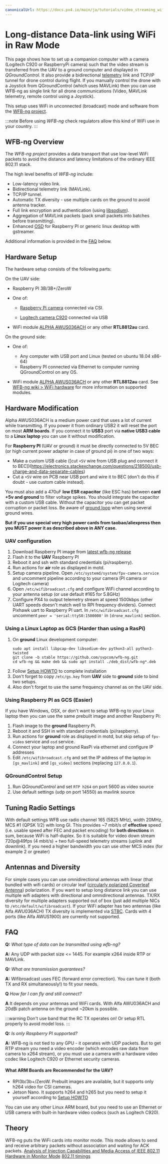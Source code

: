 ```yaml
---
canonicalUrl: https://docs.px4.io/main/ja/tutorials/video_streaming_wifi_broadcast
---
```



# Long-distance Data-link using WiFi in Raw Mode

This page shows how to set up a companion computer with a camera (Logitech C920 or RaspberryPi camera) such that the video stream is transferred from the UAV to a ground computer and displayed in *QGroundControl*. It also provide a bidirectional [telemetry](../telemetry/README.md) link and TCP/IP tunnel for drone control during flight. If you manually control the drone with a Joystick from QGroundControl (which uses MAVLink) then you can use WFB-ng as single link for all drone communications (Video, MAVLink telemetry, remote control using a Joystick).

This setup uses WiFi in unconnected (broadcast) mode and software from the [WFB-ng project](https://github.com/svpcom/wfb-ng).

:::note
Before using *WFB-ng* check regulators allow this kind of WiFi use in your country.
:::

## WFB-ng Overview

The *WFB-ng project* provides a data transport that use low-level WiFi packets to avoid the distance and latency limitations of the ordinary IEEE 802.11 stack.

The high level benefits of *WFB-ng* include:

- Low-latency video link.
- Bidirectional telemetry link (MAVLink).
- TCP/IP tunnel.
- Automatic TX diversity - use multiple cards on the ground to avoid antenna tracker.
- Full link encryption and authentication (using [libsodium](https://download.libsodium.org/doc/)).
- Aggregation of MAVLink packets (pack small packets into batches before transmitting).
- Enhanced [OSD](https://github.com/svpcom/wfb-ng-osd) for Raspberry PI or generic linux desktop with gstreamer.

Additional information is provided in the [FAQ](#faq) below.

## Hardware Setup

The hardware setup consists of the following parts:

On the UAV side:
* Raspberry PI 3B/3B+/ZeroW
* One of:

  - [Raspberry Pi camera](https://www.raspberrypi.org/products/camera-module-v2/) connected via CSI.

  - [Logitech camera C920](https://www.logitech.com/en-us/product/hd-pro-webcam-c920?crid=34) connected via USB

- WiFi module  [ALPHA AWUS036ACH](https://www.alfa.com.tw/products_detail/1.htm) or any other **RTL8812au** card.

On the ground side:
- One of:

  - Any computer with USB port and Linux (tested on ubuntu 18.04 x86-64)
  - Raspberry PI connected via Ethernet to computer running QGroundControl on any OS.

- WiFi module  [ALPHA AWUS036ACH](https://www.alfa.com.tw/products_detail/1.htm) or any other **RTL8812au** card. See [WFB-ng wiki > WiFi hardware](https://github.com/svpcom/wfb-ng/wiki/WiFi-hardware) for more information on supported modules.

## Hardware Modification

Alpha AWUS036ACH is a medium power card that uses a lot of current while transmitting. If you power it from ordinary USB2 it will reset the port on most **ARM boards**. If you connect it to **USB3** port via **native USB3 cable** to a **Linux laptop** you can use it without modification.

For **Raspberry PI** (UAV or ground) it must be directly connected to 5V BEC (or high current power adapter in case of ground pi) in one of two ways:

- Make a custom USB cable ([cut `+5V` wire from USB plug and connect it to BEC])(https://electronics.stackexchange.com/questions/218500/usb-charge-and-data-separate-cables)
- Cut a `+5V` wire on PCB near USB port and wire it to BEC (don't do this if doubt - use custom cable instead).

You must also add a 470uF **low ESR capacitor** (like ESC has) between **card +5v and ground** to filter voltage spikes. You should integrate the capacitor with a custom USB cable. Without the capacitor you can get packet corruption or packet loss. Be aware of [ground loop](https://en.wikipedia.org/wiki/Ground_loop_%28electricity%29) when using several ground wires.

**But if you use special very high power cards from taobao/aliexpress then you MUST power it as described above in ANY case.**

### UAV configuration
1. Download Raspberry PI image from [latest wfb-ng release](https://github.com/svpcom/wfb-ng/releases/)
2. Flash it to the **UAV** Raspberry PI
3. Reboot it and ssh with standard credentials (pi/raspberry).
4. Run actions for **air** role as displayed in motd.
5. Setup camera pipeline. Open `/etc/systemd/system/fpv-camera.service` and uncomment pipeline according to your camera (PI camera or Logitech camera)
6. Open `/etc/wifibroadcast.cfg` and configure WiFi channel according to your antenna setup (or use default #165 for 5.8GHz)
7. Configure PX4 to output telemetry stream at speed 1500kbps (other UART speeds doesn't match well to RPI frequency dividers). Connect Pixhawk uart to Raspberry PI uart. In `/etc/wifibroadcast.cfg` uncomment `peer = 'serial:ttyS0:1500000'` in `[drone_mavlink]` section.

### Using a Linux Laptop as GCS (Harder than using a RasPi)
1. On **ground** Linux development computer:
   ```
   sudo apt install libpcap-dev libsodium-dev python3-all python3-twisted
   git clone -b stable https://github.com/svpcom/wfb-ng.git
   cd wfb-ng && make deb && sudo apt install ./deb_dist/wfb-ng*.deb
   ```
4. Follow [Setup HOWTO](https://github.com/svpcom/wfb-ng/wiki/Setup-HOWTO) to complete installation
5. Don't forget to copy `/etc/gs.key` from **UAV** side to **ground** side to bind two setups.
6. Also don't forget to use the same frequency channel as on the UAV side.

### Using Raspberry PI as GCS (Easier)

If you have Windows, OSX, or don't want to setup WFB-ng to your Linux laptop then you can use the same prebuilt image and another Raspberry Pi:

1. Flash image to the **ground** Raspberry Pi.
2. Reboot it and SSH in with standard credentials (pi/raspberry).
3. Run actions for **ground** role as displayed in motd, but skip setup of `fpv-video` service and `osd` service.
4. Connect your laptop and ground RasPi via ethernet and configure IP addresses
5. Edit `/etc/wifibroadcast.cfg` and set the IP address of the laptop in `[gs_mavlink]` and `[gs_video]` sections (replacing `127.0.0.1`).

### QGroundControl Setup

1. Run *QGroundControl* and set `RTP h264` on port 5600 as video source
2. Use default settings (udp on port 14550) as mavlink source

## Tuning Radio Settings

With default settings WFB use radio channel 165 (5825 MHz), width 20MHz, MCS #1 (QPSK 1/2) with long GI. This provides ~7 mbit/s of **effective** speed (i.e. usable speed after FEC and packet encoding) for **both directions** in sum, because WiFi is half-duplex. So it is suitable for video down stream 720p@49fps (4 mbit/s) + two full-speed telemetry streams (uplink and downlink). If you need a higher bandwidth you can use other MCS index (for example 2 or greater)

## Antennas and Diversity

For simple cases you can use omnidirectional antennas with linear (that bundled with wifi cards) or circular leaf ([circularly polarized Coverleaf Antenna](http://www.antenna-theory.com/antennas/cloverleaf.php)) polarization. If you want to setup long distance link you can use multiple wifi adapters with directional and omnidirectional antennas. TX/RX diversity for multiple adapters supported out of box (just add multiple NICs to `/etc/default/wifibroadcast`). If your WiFi adapter has two antennas (like Alfa AWU036ACH) TX diversity is implemented via [STBC](https://en.wikipedia.org/wiki/Space%E2%80%93time_block_code). Cards with 4 ports (like Alfa AWUS1900) are currently not supported.

## FAQ

**Q:** *What type of data can be transmitted using wfb-ng?*

**A:** Any UDP with packet size <= 1445. For example x264 inside RTP or MAVLink.

**Q:** *What are transmission guarantees?*

**A:** Wifibroadcast uses FEC (forward error correction). You can tune it (both TX and RX simultaneously!) to fit your needs.

**Q** *How far I can fly and still connect?*

**A** It depends on your antennas and WiFi cards. With Alfa AWU036ACH and 20dBi patch antenna on the ground ~20km is possible.

:::warning
Don't use band that the RC TX operates on! 
Or setup RTL properly to avoid model loss.
:::

**Q:** *Is only Raspberry PI supported?*

**A:** WFB-ng is not tied to any GPU - it operates with UDP packets. But to get RTP stream you need a video encoder (which encodes raw data from camera to x264 stream), or you must use a camera with a hardware video codec like Logitech C920 or Ethernet security cameras.

#### What ARM Boards are Recommended for the UAV?

- RPI3b/3b+/ZeroW. Prebuilt images are available, but it supports only h264 video for CSI cameras.
- Jetson Nano. It supports h264 and h265 but you need to setup it yourself according to [Setup HOWTO](https://github.com/svpcom/wfb-ng/wiki/Setup-HOWTO)

You can use any other Linux ARM board, but you need to use an Ethernet or USB camera with built-in hardware video codecs (such as Logitech C920).

## Theory

WFB-ng puts the WiFi cards into monitor mode. This mode allows to send and receive arbitrary packets without association and waiting for ACK packets. [Analysis of Injection Capabilities and Media Access of IEEE 802.11 Hardware in Monitor Mode](https://github.com/svpcom/wfb-ng/blob/master/doc/Analysis%20of%20Injection%20Capabilities%20and%20Media%20Access%20of%20IEEE%20802.11%20Hardware%20in%20Monitor%20Mode.pdf) [802.11 timings](https://github.com/ewa/802.11-data)

